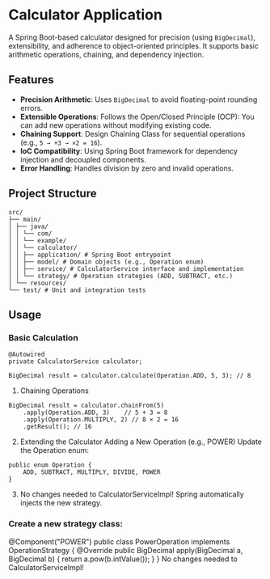# Calculator Application

A Spring Boot-based calculator designed for precision (using `BigDecimal`), extensibility, and adherence to object-oriented principles. It supports basic arithmetic operations, chaining, and dependency injection.

## Features
- **Precision Arithmetic**: Uses `BigDecimal` to avoid floating-point rounding errors.
- **Extensible Operations**: Follows the Open/Closed Principle (OCP): You can add new operations without modifying existing code.
- **Chaining Support**: Design Chaining Class for sequential operations (e.g., `5 → +3 → ×2 = 16`).
- **IoC Compatibility**:  Using Spring Boot framework for dependency injection and decoupled components.
- **Error Handling**: Handles division by zero and invalid operations.

## Project Structure
```
src/
├── main/
│ ├── java/
│ │ └── com/
│ │ └── example/
│ │ └── calculator/
│ │ ├── application/ # Spring Boot entrypoint
│ │ ├── model/ # Domain objects (e.g., Operation enum)
│ │ ├── service/ # CalculatorService interface and implementation
│ │ └── strategy/ # Operation strategies (ADD, SUBTRACT, etc.)
│ └── resources/
└── test/ # Unit and integration tests
```
## Usage
### Basic Calculation
````
@Autowired
private CalculatorService calculator;

BigDecimal result = calculator.calculate(Operation.ADD, 5, 3); // 8
````
1. Chaining Operations
````
BigDecimal result = calculator.chainFrom(5)
    .apply(Operation.ADD, 3)    // 5 + 3 = 8
    .apply(Operation.MULTIPLY, 2) // 8 × 2 = 16
    .getResult(); // 16
````
2. Extending the Calculator
Adding a New Operation (e.g., POWER)
Update the Operation enum:
````
public enum Operation {
    ADD, SUBTRACT, MULTIPLY, DIVIDE, POWER
}
````
3. No changes needed to CalculatorServiceImpl!
Spring automatically injects the new strategy.
### Create a new strategy class:
@Component("POWER")
public class PowerOperation implements OperationStrategy {
    @Override
    public BigDecimal apply(BigDecimal a, BigDecimal b) {
        return a.pow(b.intValue());
    }
}
No changes needed to CalculatorServiceImpl!
